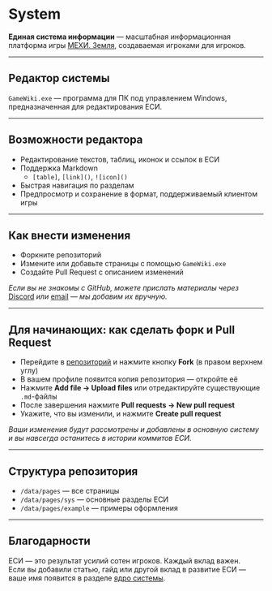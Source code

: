 # System

**Единая система информации** — масштабная информационная платформа игры [МЕХИ. Земля](https://mechs.su), создаваемая игроками для игроков.

***

## Редактор системы

`GameWiki.exe` — программа для ПК под управлением Windows, предназначенная для редактирования ЕСИ.

***

## Возможности редактора

  * Редактирование текстов, таблиц, иконок и ссылок в ЕСИ
  * Поддержка Markdown  
    * `[table]`, `[link]()`, `![icon]()`
  * Быстрая навигация по разделам
  * Предпросмотр и сохранение в формат, поддерживаемый клиентом игры

***

## Как внести изменения

  * Форкните репозиторий
  * Измените или добавьте страницы с помощью `GameWiki.exe`
  * Создайте Pull Request с описанием изменений

  _Если вы не знакомы с GitHub, можете прислать материалы через_  
  [Discord](https://discord.gg/taXjguFneE) _или_ [email](mailto:support@mechs.su) — *мы добавим их вручную.*

***

## Для начинающих: как сделать форк и Pull Request

  * Перейдите в [репозиторий](https://github.com/MechsEarth/System) и нажмите кнопку **Fork** (в правом верхнем углу)
  * В вашем профиле появится копия репозитория — откройте её
  * Нажмите **Add file → Upload files** или отредактируйте существующие `.md`-файлы
  * После завершения нажмите **Pull requests → New pull request**
  * Укажите, что вы изменили, и нажмите **Create pull request**

  _Ваши изменения будут рассмотрены и добавлены в основную систему и вы навсегда останитесь в истории коммитов ЕСИ._

***

## Структура репозитория

  * `/data/pages` — все страницы  
  * `/data/pages/sys` — основные разделы ЕСИ  
  * `/data/pages/example` — примеры оформления

***

## Благодарности

ЕСИ — это результат усилий сотен игроков. Каждый вклад важен.  
Если вы добавили статью, гайд или другой вклад в развитие ЕСИ — ваше имя появится в разделе [ядро системы](/data/pages/sys/about/team.md).
